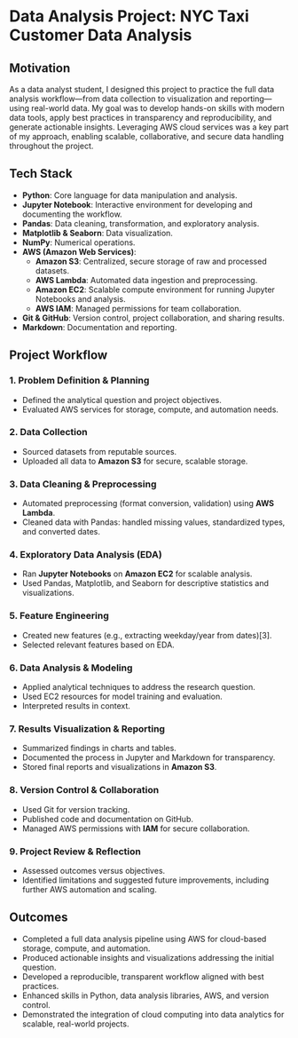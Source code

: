 # Data Analysis Project: NYC Taxi Customer Data Analysis

## Motivation

As a data analyst student, I designed this project to practice the full data analysis workflow—from data collection to visualization and reporting—using real-world data. My goal was to develop hands-on skills with modern data tools, apply best practices in transparency and reproducibility, and generate actionable insights. Leveraging AWS cloud services was a key part of my approach, enabling scalable, collaborative, and secure data handling throughout the project.

## Tech Stack

- **Python**: Core language for data manipulation and analysis.
- **Jupyter Notebook**: Interactive environment for developing and documenting the workflow.
- **Pandas**: Data cleaning, transformation, and exploratory analysis.
- **Matplotlib & Seaborn**: Data visualization.
- **NumPy**: Numerical operations.
- **AWS (Amazon Web Services)**:
  - **Amazon S3**: Centralized, secure storage of raw and processed datasets.
  - **AWS Lambda**: Automated data ingestion and preprocessing.
  - **Amazon EC2**: Scalable compute environment for running Jupyter Notebooks and analysis.
  - **AWS IAM**: Managed permissions for team collaboration.
- **Git & GitHub**: Version control, project collaboration, and sharing results.
- **Markdown**: Documentation and reporting.

## Project Workflow

### 1. Problem Definition & Planning
- Defined the analytical question and project objectives.
- Evaluated AWS services for storage, compute, and automation needs.

### 2. Data Collection
- Sourced datasets from reputable sources.
- Uploaded all data to **Amazon S3** for secure, scalable storage.

### 3. Data Cleaning & Preprocessing
- Automated preprocessing (format conversion, validation) using **AWS Lambda**.
- Cleaned data with Pandas: handled missing values, standardized types, and converted dates.

### 4. Exploratory Data Analysis (EDA)
- Ran **Jupyter Notebooks** on **Amazon EC2** for scalable analysis.
- Used Pandas, Matplotlib, and Seaborn for descriptive statistics and visualizations.

### 5. Feature Engineering
- Created new features (e.g., extracting weekday/year from dates)[3].
- Selected relevant features based on EDA.

### 6. Data Analysis & Modeling
- Applied analytical techniques to address the research question.
- Used EC2 resources for model training and evaluation.
- Interpreted results in context.

### 7. Results Visualization & Reporting
- Summarized findings in charts and tables.
- Documented the process in Jupyter and Markdown for transparency.
- Stored final reports and visualizations in **Amazon S3**.

### 8. Version Control & Collaboration
- Used Git for version tracking.
- Published code and documentation on GitHub.
- Managed AWS permissions with **IAM** for secure collaboration.

### 9. Project Review & Reflection
- Assessed outcomes versus objectives.
- Identified limitations and suggested future improvements, including further AWS automation and scaling.

## Outcomes

- Completed a full data analysis pipeline using AWS for cloud-based storage, compute, and automation.
- Produced actionable insights and visualizations addressing the initial question.
- Developed a reproducible, transparent workflow aligned with best practices.
- Enhanced skills in Python, data analysis libraries, AWS, and version control.
- Demonstrated the integration of cloud computing into data analytics for scalable, real-world projects.
